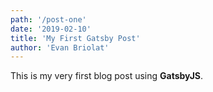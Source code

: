 ```yaml
---
path: '/post-one'
date: '2019-02-10'
title: 'My First Gatsby Post'
author: 'Evan Briolat'
---
```


This is my very first blog post using **GatsbyJS**.
